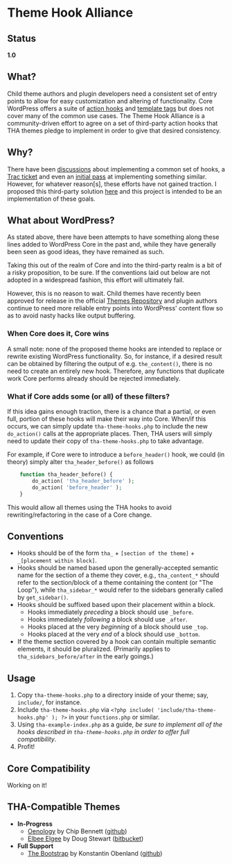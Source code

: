 # Theme Hook Alliance #

## Status ##
**1.0**

## What? ##
Child theme authors and plugin developers need a consistent set of entry points to allow for easy customization and altering of functionality. Core WordPress offers a suite of [action hooks](http://codex.wordpress.org/Plugin_API/Action_Reference/) and [template tags](http://codex.wordpress.org/Template_tags) but does not cover many of the common use cases. The Theme Hook Alliance is a community-driven effort to agree on a set of third-party action hooks that THA themes pledge to implement in order to give that desired consistency.

## Why? ##
There have been [discussions](http://www.wptavern.com/forum/themes-templates/494-standard-theme-hook-names.html) about implementing a common set of hooks, a [Trac ticket](http://core.trac.wordpress.org/ticket/18561#comment:92) and even an [initial pass](http://codex.wordpress.org/User_talk:Dcole07) at implementing something similar. However, for whatever reason[s], these efforts have not gained traction. I proposed this third-party solution [here](http://literalbarrage.org/blog/2012/06/29/wordpress-theme-hook-alliance) and this project is intended to be an implementation of these goals.

## What about WordPress? ##
As stated above, there have been attempts to have something along these lines added to WordPress Core in the past and, while they have generally been seen as good ideas, they have remained as such.

Taking this out of the realm of Core and into the third-party realm is a bit of a risky proposition, to be sure. If the conventions laid out below are not adopted in a widespread fashion, this effort will ultimately fail.

However, this is no reason to wait. Child themes have recently been approved for release in the official [Themes Repository](http://wordpress.org/extend/themes) and plugin authors continue to need more reliable entry points into WordPress' content flow so as to avoid nasty hacks like output buffering.

### When Core does it, Core wins ###
A small note: none of the proposed theme hooks are intended to replace or rewrite existing WordPress functionality. So, for instance, if a desired result can be obtained by filtering the output of e.g. `the_content()`, there is no need to create an entirely new hook. Therefore, any functions that duplicate work Core performs already should be rejected immediately.

### What if Core adds some (or all) of these filters? ###
If this idea gains enough traction, there is a chance that a partial, or even full, portion of these hooks will make their way into Core. When/if this occurs, we can simply update `tha-theme-hooks.php` to include the new `do_action()` calls at the appropriate places. Then, THA users will simply need to update their copy of `tha-theme-hooks.php` to take advantage.

For example, if Core were to introduce a `before_header()` hook, we could (in theory) simply alter `tha_header_before()` as follows

```php
	function tha_header_before() {
		do_action( 'tha_header_before' );
		do_action( 'before_header' );
	}
```

This would allow all themes using the THA hooks to avoid rewriting/refactoring in the case of a Core change.

## Conventions ##

* Hooks should be of the form 	`tha_` + `[section of the theme]` + `_[placement within block]`.
* Hooks should be named based upon the generally-accepted semantic name for the section of a theme they cover, e.g., `tha_content_*` should refer to the section/block of a theme containing the content (or "The Loop"), while `tha_sidebar_*` would refer to the sidebars generally called by `get_sidebar()`.
* Hooks should be suffixed based upon their placement within a block.
	* Hooks immediately *preceding* a block should use `_before`.
	* Hooks immediately *following* a block should use `_after`.
	* Hooks placed at the very *beginning* of a block should use `_top`.
	* Hooks placed at the very *end* of a block should use `_bottom`.
* If the theme section covered by a hook can contain multiple semantic elements, it should be pluralized. (Primarily applies to `tha_sidebars_before/after` in the early goings.)

## Usage ##

1. Copy `tha-theme-hooks.php` to a directory inside of your theme; say, `include/`, for instance.
2. Include `tha-theme-hooks.php` via `<?php include( 'include/tha-theme-hooks.php' ); ?>` in your `functions.php` or similar.
3. Using `tha-example-index.php` as a guide, *be sure to implement all of the hooks described in `tha-theme-hooks.php` in order to offer full compatibility*.
4. Profit!

## Core Compatibility ##
Working on it!

## THA-Compatible Themes ##
* **In-Progress**
	* [Oenology](http://www.chipbennett.net/themes/oenology/) by Chip Bennett ([github](https://github.com/chipbennett/oenology))
	* [Elbee Elgee](http://literalbarrage.org/blog/code/elbee-elgee) by Doug Stewart ([bitbucket](https://bitbucket.org/zamoose/elbee-elgee))
* **Full Support**
	* [The Bootstrap](http://wordpress.org/extend/themes/the-bootstrap) by Konstantin Obenland ([github](https://github.com/obenland/the-bootstrap))
